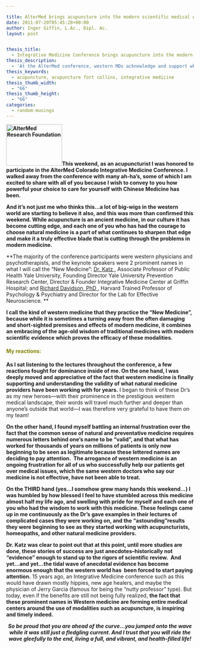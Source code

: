 ```yaml
---

title: AlterMed brings acupuncture into the modern scientific medical world of integrative medicine
date: 2011-07-20T05:45:28+00:00
author: Inger Giffin, L.Ac., Dipl. Ac.
layout: post


thesis_title:
  - Integrative Medicine Conference brings acupuncture into the modern world.
thesis_description:
  - 'At the AlterMed conference, western MDs acknowledge and support what acupuncturists and others in the natural health field have been saying forever. '
thesis_keywords:
  - acupuncture, acupuncture fort collins, integrative medicine
thesis_thumb_width:
  - "66"
thesis_thumb_height:
  - "66"
categories:
  - random-musings
---
```

**[<img class="alignleft size-thumbnail wp-image-1121" title="Alternative Medicine Research Foundation Logo" src="/assets/wp-content/uploads/2011/07/altermed-logo-150x111.jpg" alt="AlterMed Research Foundation" width="150" height="111" srcset="/assets/wp-content/uploads/2011/07/altermed-logo-150x111.jpg 150w, /assets/wp-content/uploads/2011/07/altermed-logo-300x223.jpg 300w, /assets/wp-content/uploads/2011/07/altermed-logo.jpeg 600w" sizes="(max-width: 150px) 100vw, 150px" />](/assets/wp-content/uploads/2011/07/altermed-logo.jpeg)This weekend, as an acupuncturist I was honored to participate in the AlterMed Colorado Integrative Medicine Conference. I walked away from the conference with many ah-ha&#8217;s, some of which I am excited to share with all of you because I wish to convey to you how powerful your choice to care for yourself with Chinese Medicine has been.** 

**And it&#8217;s not just me who thinks this&#8230;a lot of big-wigs in the western world are starting to believe it also, and this was more than confirmed this weekend. While acupuncture is an ancient medicine, in our culture it has become cutting edge, and each one of you who has had the courage to choose natural medicine is a part of what continues to sharpen that edge and make it a truly effective blade that is cutting through the problems in modern medicine.** 

**The majority of the conference participants were western physicians and psychotherapists, and the keynote speakers were 2 prominent names in what I will call the &#8220;New Medicine&#8221;:  <a href="http://davidkatzmd.com/" target="_blank" rel="noopener">Dr. Katz </a>, Associate Professor of Public Health Yale University, Founding Director Yale University Prevention Research Center, Director & Founder Integrative Medicine Center at Griffin Hospital; and  <a href="https://www.richardjdavidson.com/" target="_blank" rel="noopener">Richard Davidson, PhD </a>, Harvard Trained Professor of Psychology & Psychiatry and Director for the Lab for Effective Neuroscience. ** 

**I call the kind of western medicine that they practice the &#8220;New Medicine&#8221;, because while it is sometimes a turning away from the often damaging and short-sighted premises and effects of modern medicine, it combines an embracing of the age-old wisdom of traditional medicines with modern scientific evidence which proves the efficacy of these modalities.**

#### <span style="color: #808000;"><strong>My reactions:</strong></span>

**As I sat listening to the lectures throughout the conference, a few reactions fought for dominance inside of me. On the one hand, I was deeply moved and appreciative of the fact that western medicine is finally supporting and understanding the validity of what natural medicine providers have been working with for years.** I began to think of these Dr&#8217;s as my new heroes&#8212;with their prominence in the prestigious western medical landscape, their words will travel much further and deeper than anyone&#8217;s outside that world&#8212;I was therefore very grateful to have them on my team!

**On the other hand, I found myself battling an internal frustration over the fact that the common sense of natural and preventative medicine requires numerous letters behind one&#8217;s name to be &#8220;valid&#8221;, and that what has worked for thousands of years on millions of patients is only now beginning to be seen as legitimate because these lettered names are deciding to pay attention.  The arrogance of western medicine is an ongoing frustration for all of us who successfully help our patients get over medical issues, which the same western doctors who say our medicine is not effective, have not been able to treat.**

**On the THIRD hand (yes&#8230;I somehow grew many hands this weekend&#8230;) I was humbled by how blessed I feel to have stumbled across this medicine almost half my life ago, and swelling with pride for myself and each one of you who had the wisdom to work with this medicine. These feelings came up in me continuously as the Dr&#8217;s gave examples in their lectures of complicated cases they were working on, and the &#8220;astounding&#8221;results they were beginning to see as they started working with acupuncturists, homeopaths, and other natural medicine providers.**

**Dr. Katz was clear to point out that at this point, until more studies are done, these stories of success are just anecdotes&#8211;historically not &#8220;evidence&#8221; enough to stand up to the rigors of scientific review.  And yet&#8230;and yet&#8230;the tidal wave of anecdotal evidence has become enormous enough that the western world has  been forced to start paying attention.** 15 years ago, an Integrative Medicine conference such as this would have drawn mostly hippies, new age healers, and maybe the physician of Jerry Garcia (famous for being the &#8220;nutty professor&#8221; type). But today, even if the benefits are still not being fully realized, **the fact that these prominent names in Western medicine are forming entire medical centers around the use of modalities such as acupuncture, is inspiring and timely indeed.**

<p style="text-align: center;">
  <em><strong>So be proud that you are ahead of the curve&#8230;you jumped onto the wave while it was still just a fledgling current. And I trust that you will ride the wave gleefully to the end, living a full, and vibrant, and health-filled life!</strong></em>
</p>